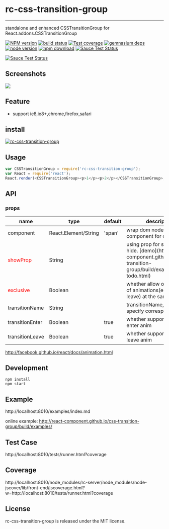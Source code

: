 # rc-css-transition-group
---

standalone and enhanced CSSTransitionGroup for React.addons.CSSTransitionGroup

[![NPM version][npm-image]][npm-url]
[![build status][travis-image]][travis-url]
[![Test coverage][coveralls-image]][coveralls-url]
[![gemnasium deps][gemnasium-image]][gemnasium-url]
[![node version][node-image]][node-url]
[![npm download][download-image]][download-url]
[![Sauce Test Status](https://saucelabs.com/buildstatus/css-transition-group)](https://saucelabs.com/u/css-transition-group)

[![Sauce Test Status](https://saucelabs.com/browser-matrix/css-transition-group.svg)](https://saucelabs.com/u/css-transition-group)

[npm-image]: http://img.shields.io/npm/v/rc-css-transition-group.svg?style=flat-square
[npm-url]: http://npmjs.org/package/rc-css-transition-group
[travis-image]: https://img.shields.io/travis/react-component/css-transition-group.svg?style=flat-square
[travis-url]: https://travis-ci.org/react-component/css-transition-group
[coveralls-image]: https://img.shields.io/coveralls/react-component/css-transition-group.svg?style=flat-square
[coveralls-url]: https://coveralls.io/r/react-component/css-transition-group?branch=master
[gemnasium-image]: http://img.shields.io/gemnasium/react-component/css-transition-group.svg?style=flat-square
[gemnasium-url]: https://gemnasium.com/react-component/css-transition-group
[node-image]: https://img.shields.io/badge/node.js-%3E=_0.10-green.svg?style=flat-square
[node-url]: http://nodejs.org/download/
[download-image]: https://img.shields.io/npm/dm/rc-css-transition-group.svg?style=flat-square
[download-url]: https://npmjs.org/package/rc-css-transition-group

## Screenshots

![](http://gtms02.alicdn.com/tps/i2/TB1l3yrHXXXXXXWXpXXM9PE9pXX-446-343.png)

## Feature

* support ie8,ie8+,chrome,firefox,safari

## install

[![rc-css-transition-group](https://nodei.co/npm/rc-css-transition-group.png)](https://npmjs.org/package/rc-css-transition-group)

## Usage

```js
var CSSTransitionGroup = require('rc-css-transition-group');
var React = require('react');
React.render(<CSSTransitionGroup><p>1</p><p>2</p></CSSTransitionGroup>, container);
```

## API

### props

<table class="table table-bordered table-striped">
    <thead>
    <tr>
        <th style="width: 100px;">name</th>
        <th style="width: 50px;">type</th>
        <th style="width: 50px;">default</th>
        <th>description</th>
    </tr>
    </thead>
    <tbody>
        <tr>
          <td>component</td>
          <td>React.Element/String</td>
          <td>'span'</td>
          <td>wrap dom node or component for children</td>
        </tr>
        <tr>
          <td><span style="color:red;">showProp</span></td>
          <td>String</td>
          <td></td>
          <td>using prop for show and hide. [demo](http://react-component.github.io/css-transition-group/build/examples/hide-todo.html) </td>
        </tr>
        <tr>
          <td><span style="color:red;">exclusive</span></td>
          <td>Boolean</td>
          <td></td>
          <td>whether allow only one set of animations(enter and leave) at the same time. </td>
        </tr>
        <tr>
          <td>transitionName</td>
          <td>String</td>
          <td></td>
          <td>transitionName, need to specify corresponding css</td>
        </tr>
        <tr>
          <td>transitionEnter</td>
          <td>Boolean</td>
          <td>true</td>
          <td>whether support transition enter anim</td>
        </tr>
       <tr>
         <td>transitionLeave</td>
         <td>Boolean</td>
         <td>true</td>
         <td>whether support transition leave anim</td>
       </tr>
    </tbody>
</table>

http://facebook.github.io/react/docs/animation.html

## Development

```
npm install
npm start
```

## Example

http://localhost:8010/examples/index.md

online example: http://react-component.github.io/css-transition-group/build/examples/

## Test Case

http://localhost:8010/tests/runner.html?coverage

## Coverage

http://localhost:8010/node_modules/rc-server/node_modules/node-jscover/lib/front-end/jscoverage.html?w=http://localhost:8010/tests/runner.html?coverage

## License

rc-css-transition-group is released under the MIT license.
